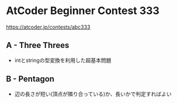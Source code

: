 # AtCoder Beginner Contest 333

<https://atcoder.jp/contests/abc333>

## A - Three Threes

- intとstringの型変換を利用した超基本問題

## B - Pentagon

- 辺の長さが短い(頂点が隣り合っている)か、長いかで判定すればよい
